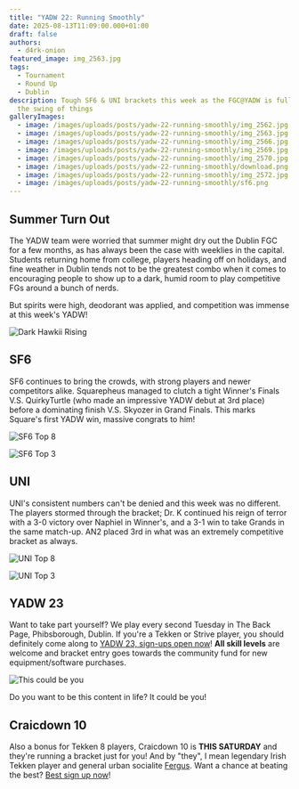 ```yaml
---
title: "YADW 22: Running Smoothly"
date: 2025-08-13T11:09:00.000+01:00
draft: false
authors:
  - d4rk-onion
featured_image: img_2563.jpg
tags:
  - Tournament
  - Round Up
  - Dublin
description: Tough SF6 & UNI brackets this week as the FGC@YADW is fully into
  the swing of things
galleryImages:
  - image: /images/uploads/posts/yadw-22-running-smoothly/img_2562.jpg
  - image: /images/uploads/posts/yadw-22-running-smoothly/img_2563.jpg
  - image: /images/uploads/posts/yadw-22-running-smoothly/img_2566.jpg
  - image: /images/uploads/posts/yadw-22-running-smoothly/img_2569.jpg
  - image: /images/uploads/posts/yadw-22-running-smoothly/img_2570.jpg
  - image: /images/uploads/posts/yadw-22-running-smoothly/download.png
  - image: /images/uploads/posts/yadw-22-running-smoothly/img_2572.jpg
  - image: /images/uploads/posts/yadw-22-running-smoothly/sf6.png
---
```

## Summer Turn Out

The YADW team were worried that summer might dry out the Dublin FGC for a few months, as has always been the case with weeklies in the capital. Students returning home from college, players heading off on holidays, and fine weather in Dublin tends not to be the greatest combo when it comes to encouraging people to show up to a dark, humid room to play competitive FGs around a bunch of nerds.

But spirits were high, deodorant was applied, and competition was immense at this week's YADW!

![Dark Hawkii Rising](/images/uploads/posts/yadw-22-running-smoothly/img_2562.jpg)


## SF6

SF6 continues to bring the crowds, with strong players and newer competitors alike. Squarepheus managed to clutch a tight Winner's Finals V.S. QuirkyTurtle (who made an impressive YADW debut at 3rd place) before a dominating finish V.S. Skyozer in Grand Finals. This marks Square's first YADW win, massive congrats to him!

![SF6 Top 8](/images/uploads/posts/yadw-22-running-smoothly/sf6.png)

![SF6 Top 3](/images/uploads/posts/yadw-22-running-smoothly/img_2572.jpg)


## UNI

UNI's consistent numbers can't be denied and this week was no different. The players stormed through the bracket; Dr. K continued his reign of terror with a 3-0 victory over Naphiel in Winner's, and a 3-1 win to take Grands in the same match-up. AN2 placed 3rd in what was an extremely competitive bracket as always.

![UNI Top 8](/images/uploads/posts/yadw-22-running-smoothly/download.png)

![UNI Top 3](/images/uploads/posts/yadw-22-running-smoothly/img_2570.jpg)

## YADW 23

Want to take part yourself? We play every second Tuesday in The Back Page, Phibsborough, Dublin. If you're a Tekken or Strive player, you should definitely come along to [YADW 23, sign-ups open now](https://start.gg/yadw)! **All skill levels** are welcome and bracket entry goes towards the community fund for new equipment/software purchases.

![This could be you](/images/uploads/posts/yadw-22-running-smoothly/img_2569.jpg)

Do you want to be this content in life? It could be you!



## Craicdown 10

Also a bonus for Tekken 8 players, Craicdown 10 is **THIS SATURDAY** and they're running a bracket just for you! And by "they", I mean legendary Irish Tekken player and general urban socialite [Fergus](https://x.com/Fergus_TK). Want a chance at beating the best? [Best sign up now](https://www.start.gg/tournament/craicdown-10/details)!
